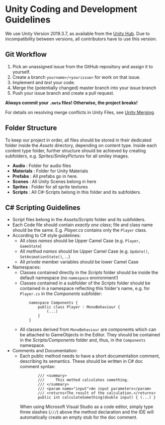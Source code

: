 # Unity Coding and Development Guidelines

We use Unity Version 2019.3.7, as available from the [Unity Hub](https://unity3d.com/de/get-unity/download). Due to incompatibility between versions, all contributors have to use this version.

## Git Workflow

1. Pick an unassigned issue from the GitHub repository and assign it to yourself.
2. Create a branch `yourname>/<yourissue>` for work on that issue.
3. Implement and *test* your code.
4. Merge the (potentially changed) master branch into your issue branch
5. Push your issue branch and create a pull request.

**Always commit your `.meta` files! Otherwise, the project breaks!**

For details on resolving merge conflicts in Unity Files, see [Unity Merging](MERGING.md).

## Folder Structure

To keep our project in order, all files should be stored in their dedicated folder inside the *Assets* directory, depending on content type. Inside each content type folder, further structure should be achieved by creating subfolders, e.g. *Sprites/SmileyPictures* for all smiley images.

- **Audio** : Folder for audio files
- **Materials** : Folder for Unity Materials
- **Prefabs** : All prefabs go in here.
- **Scenes** : All Unity Scenes belong in here
- **Sprites** : Folder for all sprite textures
- **Scripts** : All C#-Scripts belong in this folder and its subfolders.

## C# Scripting Guidelines

- Script files belong in the *Assets/Scripts* folder and its subfolders.
- Each Code file should contain *exactly one class*; file and class name should be the same. E.g. *Player.cs* contains only the `Player` class.
- According to C# style guidelines:
    - All *class names* should be Upper Camel Case (e.g. `Player`, `GameState`)
    - All *method names* should be Upper Camel Case (e.g. `Update()`, `SetAnimationState()`, ...)
    - All *private* member variables should be lower Camel Case
- Namespaces:
    - Classes contained directly in the *Scripts* folder should be inside the default namespace (no `namespace` environment!)
    - Classes contained in a subfolder of the *Scripts* folder should be contained in a namespace reflecting this folder's name, e.g. for `Player.cs` in the *Components* subfolder:
        ```
            namespace Components {
                public class Player : MonoBehaviour {
                    (...)
                }
            }
        ```
    - All classes derived from `MonoBehaviour` are components which can be attached to GameObjects in the Editor. They should be contained in the *Scripts/Components* folder and, thus, in the `Components` namespace.
- Comments and Documentation:
    - Each public method needs to have a short documentation comment, describing its semantics. These should be written in C# doc comment syntax:
        ```
                /// <summary>
                ///     This method calculates something.
                /// </summary>
                /// <param name="input">An input parameters</param>
                /// <returns>The result of the calculation.</returns>
                public int calculateSomething(double input) { (...) }
        ```
        When using Microsoft Visual Studio as a code editor, simply type three slashes (`///`) above the method declaration and the IDE will automatically create an empty stub for the doc comment.